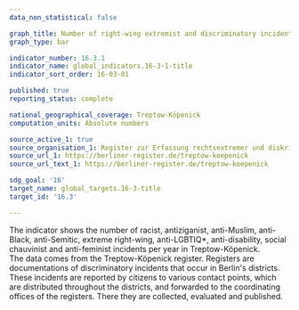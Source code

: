 ```yaml
---
data_non_statistical: false

graph_title: Number of right-wing extremist and discriminatory incidents in Treptow Köpenick
graph_type: bar

indicator_number: 16.3.1
indicator_name: global_indicators.16-3-1-title
indicator_sort_order: 16-03-01

published: true
reporting_status: complete

national_geographical_coverage: Treptow-Köpenick
computation_units: Absolute numbers

source_active_1: true
source_organisation_1: Register zur Erfassung rechtsextremer und diskriminierender Vorfälle in Berlin, Treptow-Köpenick 
source_url_1: https://berliner-register.de/treptow-koepenick
source_url_text_1: https://berliner-register.de/treptow-koepenick

sdg_goal: '16'
target_name: global_targets.16-3-title
target_id: '16.3'

---
```


The indicator shows the number of racist, antiziganist, anti-Muslim, anti-Black, anti-Semitic, extreme right-wing, anti-LGBTIQ*, anti-disability, social chauvinist and anti-feminist incidents per year in Treptow-Köpenick. <br>
The data comes from the Treptow-Köpenick register. Registers are documentations of discriminatory incidents that occur in Berlin's districts. These incidents are reported by citizens to various contact points, which are distributed throughout the districts, and forwarded to the coordinating offices of the registers. There they are collected, evaluated and published.
